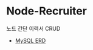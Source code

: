 # Node-Recruiter

노드 간단 이력서 CRUD

- [MySQL ERD](https://drawsql.app/teams/-1278/diagrams/node-recruiter)
